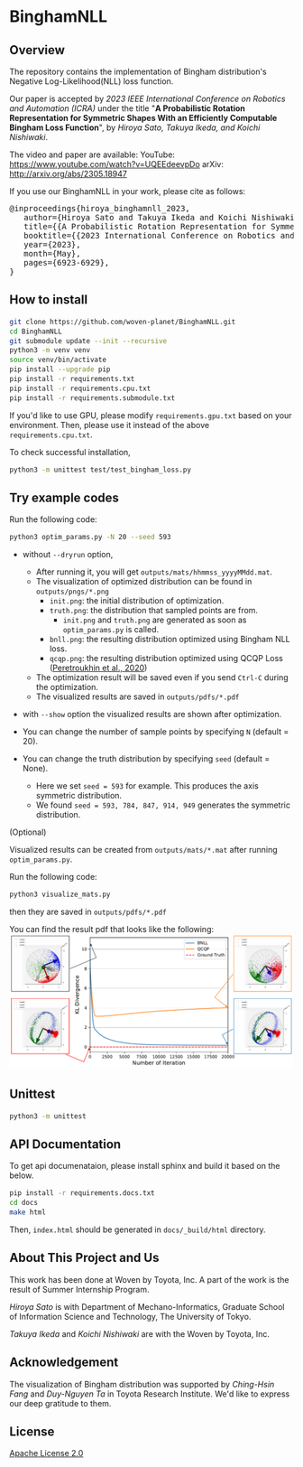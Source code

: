 # BinghamNLL

## Overview

The repository contains the implementation of Bingham distribution's Negative Log-Likelihood(NLL) loss function.

Our paper is accepted by *2023 IEEE International Conference on Robotics and Automation (ICRA)* under the title "**A Probabilistic Rotation Representation for Symmetric Shapes With an Efficiently Computable Bingham Loss Function**", by *Hiroya Sato, Takuya Ikeda, and Koichi Nishiwaki*.

The video and paper are available: 
YouTube: https://www.youtube.com/watch?v=UQEEdeevpDo
arXiv: http://arxiv.org/abs/2305.18947

If you use our BinghamNLL in your work, please cite as follows:
<pre>
@inproceedings{hiroya_binghamnll_2023,
   author={Hiroya Sato and Takuya Ikeda and Koichi Nishiwaki},
   title={{A Probabilistic Rotation Representation for Symmetric Shapes With an Efficiently Computable Bingham Loss Function}},
   booktitle={{2023 International Conference on Robotics and Automation (ICRA)}},
   year={2023},
   month={May},
   pages={6923-6929},
}
</pre>

## How to install

```bash
git clone https://github.com/woven-planet/BinghamNLL.git
cd BinghamNLL
git submodule update --init --recursive
python3 -m venv venv
source venv/bin/activate
pip install --upgrade pip
pip install -r requirements.txt
pip install -r requirements.cpu.txt
pip install -r requirements.submodule.txt
```

If you'd like to use GPU, please modify `requirements.gpu.txt` based on your environment.
Then, please use it instead of the above `requirements.cpu.txt`.

To check successful installation,
```bash
python3 -m unittest test/test_bingham_loss.py
```

## Try example codes
Run the following code:
```bash
python3 optim_params.py -N 20 --seed 593
```
- without `--dryrun` option,
  - After running it, you will get `outputs/mats/hhmmss_yyyyMMdd.mat`.
  - The visualization of optimized distribution can be found in `outputs/pngs/*.png`
    - `init.png`: the initial distribution of optimization.
    - `truth.png`: the distribution that sampled points are from.
      - `init.png` and `truth.png` are generated as soon as `optim_params.py` is called.
    - `bnll.png`: the resulting distribution optimized using Bingham NLL loss.
    - `qcqp.png`: the resulting distribution optimized using QCQP Loss ([Peretroukhin et al., 2020](https://github.com/utiasSTARS/bingham-rotation-learning))
  - The optimization result will be saved even if you send `Ctrl-C` during the optimization.
  - The visualized results are saved in `outputs/pdfs/*.pdf`

- with `--show` option the visualized results are shown after optimization.

- You can change the number of sample points by specifying `N` (default = 20).
- You can change the truth distribution by specifying `seed` (default = None).
  - Here we set `seed = 593` for example. This produces the axis symmetric distribution.
  - We found `seed = 593, 784, 847, 914, 949` generates the symmetric distribution.

(Optional)

Visualized results can be created from `outputs/mats/*.mat` after running `optim_params.py`.

Run the following code:
```bash
python3 visualize_mats.py
```
then they are saved in `outputs/pdfs/*.pdf`

You can find the result pdf that looks like the following:
![Example of a generated visualization image](outputs/sample/vis_sample_axissym.png)


## Unittest

```bash
python3 -m unittest
```


## API Documentation

To get api documenataion, please install sphinx and build it based on the below.

```bash
pip install -r requirements.docs.txt
cd docs
make html
```
Then, `index.html` should be generated in `docs/_build/html` directory.


## About This Project and Us

This work has been done at Woven by Toyota, Inc.
A part of the work is the result of Summer Internship Program.

*Hiroya Sato* is with Department of Mechano-Informatics, Graduate School of Information Science and Technology, The University of Tokyo.

*Takuya Ikeda* and *Koichi Nishiwaki* are with the Woven by Toyota, Inc.

## Acknowledgement

The visualization of Bingham distribution was supported by *Ching-Hsin Fang* and *Duy-Nguyen Ta* in Toyota Research Institute. We'd like to express our deep gratitude to them.


## License
[Apache License 2.0](LICENSE)